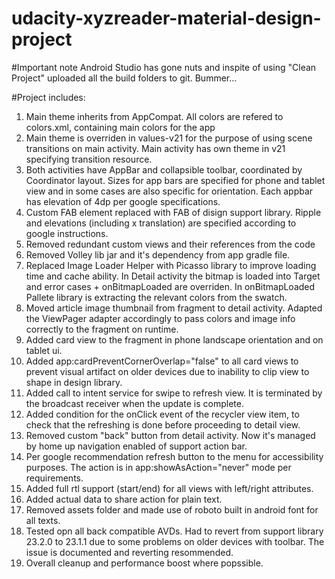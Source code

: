 # udacity-xyzreader-material-design-project

#Important note
Android Studio has gone nuts and inspite of using "Clean Project" uploaded all the build folders to git. Bummer...

#Project includes:
1. Main theme inherits from AppCompat. All colors are refered to colors.xml, containing main colors for the app
2. Main theme is overriden in values-v21 for the purpose of using scene transitions on main activity. Main activity has own theme in v21 specifying transition resource.
3. Both activities have AppBar and collapsible toolbar, coordinated by Coordinator layout. Sizes for app bars are specified for phone and tablet view and in some cases are also specific for orientation. Each appbar has elevation of 4dp per google specifications.
4. Custom FAB element replaced with FAB of disign support library. Ripple and elevations (including x translation) are specified according to google instructions.
5. Removed redundant custom views and their references from the code
6. Removed Volley lib jar and it's dependency from app gradle file.
7. Replaced Image Loader Helper with Picasso library to improve loading time and cache ability. In Detail activity the bitmap is loaded into Target and error cases + onBitmapLoaded are overriden. In onBitmapLoaded Pallete library is extracting the relevant colors from the swatch.
8. Moved article image thumbnail from fragment to detail activity. Adapted the ViewPager adapter accordingly to pass colors and image info correctly to the fragment on runtime.
9. Added card view to the fragment in phone landscape orientation and on tablet ui. 
10. Added app:cardPreventCornerOverlap="false" to all card views to prevent visual artifact on older devices due to inability to clip view to shape in design library.
11. Added call to intent service for swipe to refresh view. It is terminated by the broadcast receiver when the update is complete.
12. Added condition for the onClick event of the recycler view item, to check that the refreshing is done before proceeding to detail view. 
13. Removed custom "back" button from detail activity. Now it's managed by home up navigation enabled of support action bar.
14. Per google recommendation refresh button to the menu for accessibility purposes. The action is in app:showAsAction="never" mode per requirements.
15. Added full rtl support (start/end) for all views with left/right attributes. 
16. Added actual data to share action for plain text. 
17. Removed assets folder and made use of roboto built in android font for all texts.
18. Tested opn all back compatible AVDs. Had to revert from support library 23.2.0 to 23.1.1 due to some problems on older devices with toolbar. The issue is documented and reverting resommended.
19. Overall cleanup and performance boost where popssible.
